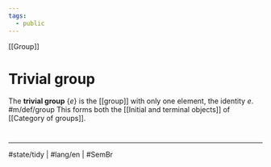 ```yaml
---
tags:
  - public
---
```

[[Group]]
# Trivial group


The **trivial group** $\{ e \}$ is the [[group]] with only one element, the identity $e$. #m/def/group
This forms both the [[Initial and terminal objects]] of [[Category of groups]].

#
---
#state/tidy | #lang/en | #SemBr
